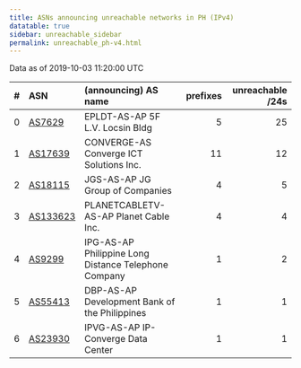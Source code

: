 ```yaml
---
title: ASNs announcing unreachable networks in PH (IPv4)
datatable: true
sidebar: unreachable_sidebar
permalink: unreachable_ph-v4.html
---
```


Data as of 2019-10-03 11:20:00 UTC


<div class="datatable-begin"></div>

|   # | ASN                                      | (announcing) AS name                                 |   prefixes |   unreachable /24s |
|----:|:-----------------------------------------|:-----------------------------------------------------|-----------:|-------------------:|
|   0 | [AS7629](unreachable_AS7629-v4.html)     | EPLDT-AS-AP 5F L.V. Locsin Bldg                      |          5 |                 25 |
|   1 | [AS17639](unreachable_AS17639-v4.html)   | CONVERGE-AS Converge ICT Solutions Inc.              |         11 |                 12 |
|   2 | [AS18115](unreachable_AS18115-v4.html)   | JGS-AS-AP JG Group of Companies                      |          4 |                  5 |
|   3 | [AS133623](unreachable_AS133623-v4.html) | PLANETCABLETV-AS-AP Planet Cable Inc.                |          4 |                  4 |
|   4 | [AS9299](unreachable_AS9299-v4.html)     | IPG-AS-AP Philippine Long Distance Telephone Company |          1 |                  2 |
|   5 | [AS55413](unreachable_AS55413-v4.html)   | DBP-AS-AP Development Bank of the Philippines        |          1 |                  1 |
|   6 | [AS23930](unreachable_AS23930-v4.html)   | IPVG-AS-AP IP-Converge Data Center                   |          1 |                  1 |

<div class="datatable-end"></div>